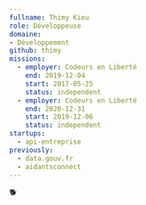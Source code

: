 ```yaml
---
fullname: Thimy Kieu
role: Développeuse
domaine: 
- Développement
github: thimy
missions:
  - employer: Codeurs en Liberté
    end: 2019-12-04
    start: 2017-05-25
    status: independent
  - employer: Codeurs en Liberté
    end: 2020-12-31
    start: 2019-12-06
    status: independent
startups:
  - api-entreprise
previously:
  - data.gouv.fr
  - aidantsconnect
---
```

🐕
